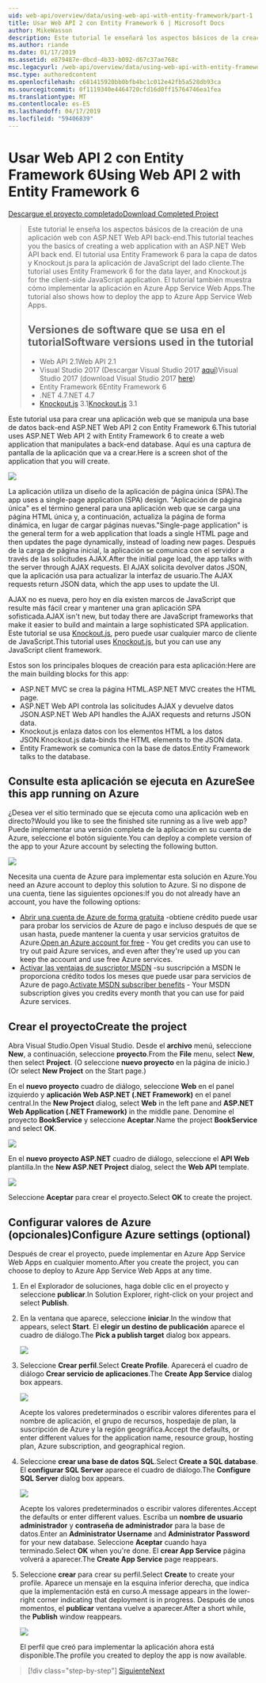 ```yaml
---
uid: web-api/overview/data/using-web-api-with-entity-framework/part-1
title: Usar Web API 2 con Entity Framework 6 | Microsoft Docs
author: MikeWasson
description: Este tutorial le enseñará los aspectos básicos de la creación de una aplicación web con ASP.NET Web API back-end. Este tutorial usa Entity Framework 6 para el diseño de datos...
ms.author: riande
ms.date: 01/17/2019
ms.assetid: e879487e-dbcd-4b33-b092-d67c37ae768c
msc.legacyurl: /web-api/overview/data/using-web-api-with-entity-framework/part-1
msc.type: authoredcontent
ms.openlocfilehash: c681415920bb0bfb4bc1c012e42fb5a528db93ca
ms.sourcegitcommit: 0f1119340e4464720cfd16d0ff15764746ea1fea
ms.translationtype: MT
ms.contentlocale: es-ES
ms.lasthandoff: 04/17/2019
ms.locfileid: "59406839"
---
```

# <a name="using-web-api-2-with-entity-framework-6"></a><span data-ttu-id="e586b-104">Usar Web API 2 con Entity Framework 6</span><span class="sxs-lookup"><span data-stu-id="e586b-104">Using Web API 2 with Entity Framework 6</span></span>


[<span data-ttu-id="e586b-105">Descargue el proyecto completado</span><span class="sxs-lookup"><span data-stu-id="e586b-105">Download Completed Project</span></span>](https://github.com/MikeWasson/BookService)

> <span data-ttu-id="e586b-106">Este tutorial le enseña los aspectos básicos de la creación de una aplicación web con ASP.NET Web API back-end.</span><span class="sxs-lookup"><span data-stu-id="e586b-106">This tutorial teaches you the basics of creating a web application with an ASP.NET Web API back end.</span></span> <span data-ttu-id="e586b-107">El tutorial usa Entity Framework 6 para la capa de datos y Knockout.js para la aplicación de JavaScript del lado cliente.</span><span class="sxs-lookup"><span data-stu-id="e586b-107">The tutorial uses Entity Framework 6 for the data layer, and Knockout.js for the client-side JavaScript application.</span></span> <span data-ttu-id="e586b-108">El tutorial también muestra cómo implementar la aplicación en Azure App Service Web Apps.</span><span class="sxs-lookup"><span data-stu-id="e586b-108">The tutorial also shows how to deploy the app to Azure App Service Web Apps.</span></span>
>
> ## <a name="software-versions-used-in-the-tutorial"></a><span data-ttu-id="e586b-109">Versiones de software que se usa en el tutorial</span><span class="sxs-lookup"><span data-stu-id="e586b-109">Software versions used in the tutorial</span></span>
>
> - <span data-ttu-id="e586b-110">Web API 2.1</span><span class="sxs-lookup"><span data-stu-id="e586b-110">Web API 2.1</span></span>
> - <span data-ttu-id="e586b-111">Visual Studio 2017 (Descargar Visual Studio 2017 [aquí](https://visualstudio.microsoft.com/downloads/?utm_medium=microsoft&utm_source=docs.microsoft.com&utm_campaign=button+cta&utm_content=download+vs2017))</span><span class="sxs-lookup"><span data-stu-id="e586b-111">Visual Studio 2017 (download Visual Studio 2017 [here](https://visualstudio.microsoft.com/downloads/?utm_medium=microsoft&utm_source=docs.microsoft.com&utm_campaign=button+cta&utm_content=download+vs2017))</span></span>
> - <span data-ttu-id="e586b-112">Entity Framework 6</span><span class="sxs-lookup"><span data-stu-id="e586b-112">Entity Framework 6</span></span>
> - <span data-ttu-id="e586b-113">.NET 4.7</span><span class="sxs-lookup"><span data-stu-id="e586b-113">.NET 4.7</span></span>
> - <span data-ttu-id="e586b-114">[Knockout.js](http://knockoutjs.com/) 3.1</span><span class="sxs-lookup"><span data-stu-id="e586b-114">[Knockout.js](http://knockoutjs.com/) 3.1</span></span>

<span data-ttu-id="e586b-115">Este tutorial usa para crear una aplicación web que se manipula una base de datos back-end ASP.NET Web API 2 con Entity Framework 6.</span><span class="sxs-lookup"><span data-stu-id="e586b-115">This tutorial uses ASP.NET Web API 2 with Entity Framework 6 to create a web application that manipulates a back-end database.</span></span> <span data-ttu-id="e586b-116">Aquí es una captura de pantalla de la aplicación que va a crear.</span><span class="sxs-lookup"><span data-stu-id="e586b-116">Here is a screen shot of the application that you will create.</span></span>

[![](part-1/_static/image2.png)](part-1/_static/image1.png)

<span data-ttu-id="e586b-117">La aplicación utiliza un diseño de la aplicación de página única (SPA).</span><span class="sxs-lookup"><span data-stu-id="e586b-117">The app uses a single-page application (SPA) design.</span></span> <span data-ttu-id="e586b-118">"Aplicación de página única" es el término general para una aplicación web que se carga una página HTML única y, a continuación, actualiza la página de forma dinámica, en lugar de cargar páginas nuevas.</span><span class="sxs-lookup"><span data-stu-id="e586b-118">"Single-page application" is the general term for a web application that loads a single HTML page and then updates the page dynamically, instead of loading new pages.</span></span> <span data-ttu-id="e586b-119">Después de la carga de página inicial, la aplicación se comunica con el servidor a través de las solicitudes AJAX.</span><span class="sxs-lookup"><span data-stu-id="e586b-119">After the initial page load, the app talks with the server through AJAX requests.</span></span> <span data-ttu-id="e586b-120">El AJAX solicita devolver datos JSON, que la aplicación usa para actualizar la interfaz de usuario.</span><span class="sxs-lookup"><span data-stu-id="e586b-120">The AJAX requests return JSON data, which the app uses to update the UI.</span></span>

<span data-ttu-id="e586b-121">AJAX no es nueva, pero hoy en día existen marcos de JavaScript que resulte más fácil crear y mantener una gran aplicación SPA sofisticada.</span><span class="sxs-lookup"><span data-stu-id="e586b-121">AJAX isn't new, but today there are JavaScript frameworks that make it easier to build and maintain a large sophisticated SPA application.</span></span> <span data-ttu-id="e586b-122">Este tutorial se usa [Knockout.js](http://knockoutjs.com/), pero puede usar cualquier marco de cliente de JavaScript.</span><span class="sxs-lookup"><span data-stu-id="e586b-122">This tutorial uses [Knockout.js](http://knockoutjs.com/), but you can use any JavaScript client framework.</span></span>

<span data-ttu-id="e586b-123">Estos son los principales bloques de creación para esta aplicación:</span><span class="sxs-lookup"><span data-stu-id="e586b-123">Here are the main building blocks for this app:</span></span>

- <span data-ttu-id="e586b-124">ASP.NET MVC se crea la página HTML.</span><span class="sxs-lookup"><span data-stu-id="e586b-124">ASP.NET MVC creates the HTML page.</span></span>
- <span data-ttu-id="e586b-125">ASP.NET Web API controla las solicitudes AJAX y devuelve datos JSON.</span><span class="sxs-lookup"><span data-stu-id="e586b-125">ASP.NET Web API handles the AJAX requests and returns JSON data.</span></span>
- <span data-ttu-id="e586b-126">Knockout.js enlaza datos con los elementos HTML a los datos JSON.</span><span class="sxs-lookup"><span data-stu-id="e586b-126">Knockout.js data-binds the HTML elements to the JSON data.</span></span>
- <span data-ttu-id="e586b-127">Entity Framework se comunica con la base de datos.</span><span class="sxs-lookup"><span data-stu-id="e586b-127">Entity Framework talks to the database.</span></span>

## <a name="see-this-app-running-on-azure"></a><span data-ttu-id="e586b-128">Consulte esta aplicación se ejecuta en Azure</span><span class="sxs-lookup"><span data-stu-id="e586b-128">See this app running on Azure</span></span>

<span data-ttu-id="e586b-129">¿Desea ver el sitio terminado que se ejecuta como una aplicación web en directo?</span><span class="sxs-lookup"><span data-stu-id="e586b-129">Would you like to see the finished site running as a live web app?</span></span> <span data-ttu-id="e586b-130">Puede implementar una versión completa de la aplicación en su cuenta de Azure, seleccione el botón siguiente.</span><span class="sxs-lookup"><span data-stu-id="e586b-130">You can deploy a complete version of the app to your Azure account by selecting the following button.</span></span>

[![](http://azuredeploy.net/deploybutton.png)](https://azuredeploy.net/?WT.mc_id=deploy_azure_aspnet&repository=https://github.com/tfitzmac/BookService)

<span data-ttu-id="e586b-131">Necesita una cuenta de Azure para implementar esta solución en Azure.</span><span class="sxs-lookup"><span data-stu-id="e586b-131">You need an Azure account to deploy this solution to Azure.</span></span> <span data-ttu-id="e586b-132">Si no dispone de una cuenta, tiene las siguientes opciones:</span><span class="sxs-lookup"><span data-stu-id="e586b-132">If you do not already have an account, you have the following options:</span></span>

- <span data-ttu-id="e586b-133">[Abrir una cuenta de Azure de forma gratuita](https://azure.microsoft.com/pricing/free-trial/?WT.mc_id=A443DD604) -obtiene crédito puede usar para probar los servicios de Azure de pago e incluso después de que se usan hasta, puede mantener la cuenta y usar servicios gratuitos de Azure.</span><span class="sxs-lookup"><span data-stu-id="e586b-133">[Open an Azure account for free](https://azure.microsoft.com/pricing/free-trial/?WT.mc_id=A443DD604) - You get credits you can use to try out paid Azure services, and even after they're used up you can keep the account and use free Azure services.</span></span>
- <span data-ttu-id="e586b-134">[Activar las ventajas de suscriptor MSDN](https://azure.microsoft.com/pricing/member-offers/msdn-benefits-details/?WT.mc_id=A443DD604) -su suscripción a MSDN le proporciona crédito todos los meses que puede usar para servicios de Azure de pago.</span><span class="sxs-lookup"><span data-stu-id="e586b-134">[Activate MSDN subscriber benefits](https://azure.microsoft.com/pricing/member-offers/msdn-benefits-details/?WT.mc_id=A443DD604) - Your MSDN subscription gives you credits every month that you can use for paid Azure services.</span></span>

## <a name="create-the-project"></a><span data-ttu-id="e586b-135">Crear el proyecto</span><span class="sxs-lookup"><span data-stu-id="e586b-135">Create the project</span></span>

<span data-ttu-id="e586b-136">Abra Visual Studio.</span><span class="sxs-lookup"><span data-stu-id="e586b-136">Open Visual Studio.</span></span> <span data-ttu-id="e586b-137">Desde el **archivo** menú, seleccione **New**, a continuación, seleccione **proyecto**.</span><span class="sxs-lookup"><span data-stu-id="e586b-137">From the **File** menu, select **New**, then select **Project**.</span></span> <span data-ttu-id="e586b-138">(O seleccione **nuevo proyecto** en la página de inicio.)</span><span class="sxs-lookup"><span data-stu-id="e586b-138">(Or select **New Project** on the Start page.)</span></span>

<span data-ttu-id="e586b-139">En el **nuevo proyecto** cuadro de diálogo, seleccione **Web** en el panel izquierdo y **aplicación Web ASP.NET (.NET Framework)** en el panel central.</span><span class="sxs-lookup"><span data-stu-id="e586b-139">In the **New Project** dialog, select **Web** in the left pane and **ASP.NET Web Application (.NET Framework)** in the middle pane.</span></span> <span data-ttu-id="e586b-140">Denomine el proyecto **BookService** y seleccione **Aceptar**.</span><span class="sxs-lookup"><span data-stu-id="e586b-140">Name the project **BookService** and select **OK**.</span></span>

[![](part-1/_static/image11.png)](part-1/_static/image11.png)

<span data-ttu-id="e586b-141">En el **nuevo proyecto ASP.NET** cuadro de diálogo, seleccione el **API Web** plantilla.</span><span class="sxs-lookup"><span data-stu-id="e586b-141">In the **New ASP.NET Project** dialog, select the **Web API** template.</span></span>

[![](part-1/_static/image12.png)](part-1/_static/image12.png)


<span data-ttu-id="e586b-142">Seleccione **Aceptar** para crear el proyecto.</span><span class="sxs-lookup"><span data-stu-id="e586b-142">Select **OK** to create the project.</span></span>

## <a name="configure-azure-settings-optional"></a><span data-ttu-id="e586b-143">Configurar valores de Azure (opcionales)</span><span class="sxs-lookup"><span data-stu-id="e586b-143">Configure Azure settings (optional)</span></span>

<span data-ttu-id="e586b-144">Después de crear el proyecto, puede implementar en Azure App Service Web Apps en cualquier momento.</span><span class="sxs-lookup"><span data-stu-id="e586b-144">After you create the project, you can choose to deploy to Azure App Service Web Apps at any time.</span></span> 

1. <span data-ttu-id="e586b-145">En el Explorador de soluciones, haga doble clic en el proyecto y seleccione **publicar**.</span><span class="sxs-lookup"><span data-stu-id="e586b-145">In Solution Explorer, right-click on your project and select **Publish**.</span></span>

2. <span data-ttu-id="e586b-146">En la ventana que aparece, seleccione **iniciar**.</span><span class="sxs-lookup"><span data-stu-id="e586b-146">In the window that appears, select **Start**.</span></span> <span data-ttu-id="e586b-147">El **elegir un destino de publicación** aparece el cuadro de diálogo.</span><span class="sxs-lookup"><span data-stu-id="e586b-147">The **Pick a publish target** dialog box appears.</span></span>

   [![](part-1/_static/image14.png)](part-1/_static/image14.png)

3. <span data-ttu-id="e586b-148">Seleccione **Crear perfil**.</span><span class="sxs-lookup"><span data-stu-id="e586b-148">Select **Create Profile**.</span></span> <span data-ttu-id="e586b-149">Aparecerá el cuadro de diálogo **Crear servicio de aplicaciones**.</span><span class="sxs-lookup"><span data-stu-id="e586b-149">The **Create App Service** dialog box appears.</span></span>

   [![](part-1/_static/image15.png)](part-1/_static/image15.png)

   <span data-ttu-id="e586b-150">Acepte los valores predeterminados o escribir valores diferentes para el nombre de aplicación, el grupo de recursos, hospedaje de plan, la suscripción de Azure y la región geográfica.</span><span class="sxs-lookup"><span data-stu-id="e586b-150">Accept the defaults, or enter different values for the application name, resource group, hosting plan, Azure subscription, and geographical region.</span></span> 

4. <span data-ttu-id="e586b-151">Seleccione **crear una base de datos SQL**.</span><span class="sxs-lookup"><span data-stu-id="e586b-151">Select **Create a SQL database**.</span></span> <span data-ttu-id="e586b-152">El **configurar SQL Server** aparece el cuadro de diálogo.</span><span class="sxs-lookup"><span data-stu-id="e586b-152">The **Configure SQL Server** dialog box appears.</span></span> 

   [![](part-1/_static/image16.png)](part-1/_static/image16.png)

   <span data-ttu-id="e586b-153">Acepte los valores predeterminados o escribir valores diferentes.</span><span class="sxs-lookup"><span data-stu-id="e586b-153">Accept the defaults or enter different values.</span></span> <span data-ttu-id="e586b-154">Escriba un **nombre de usuario administrador** y **contraseña de administrador** para la base de datos.</span><span class="sxs-lookup"><span data-stu-id="e586b-154">Enter an **Administrator Username** and **Administrator Password** for your new database.</span></span> <span data-ttu-id="e586b-155">Seleccione **Aceptar** cuando haya terminado.</span><span class="sxs-lookup"><span data-stu-id="e586b-155">Select **OK** when you're done.</span></span> <span data-ttu-id="e586b-156">El **crear App Service** página volverá a aparecer.</span><span class="sxs-lookup"><span data-stu-id="e586b-156">The **Create App Service** page reappears.</span></span>

5. <span data-ttu-id="e586b-157">Seleccione **crear** para crear su perfil.</span><span class="sxs-lookup"><span data-stu-id="e586b-157">Select **Create** to create your profile.</span></span> <span data-ttu-id="e586b-158">Aparece un mensaje en la esquina inferior derecha, que indica que la implementación está en curso.</span><span class="sxs-lookup"><span data-stu-id="e586b-158">A message appears in the lower-right corner indicating that deployment is in progress.</span></span> <span data-ttu-id="e586b-159">Después de unos momentos, el **publicar** ventana vuelve a aparecer.</span><span class="sxs-lookup"><span data-stu-id="e586b-159">After a short while, the **Publish** window reappears.</span></span>

    [![](part-1/_static/image17.png)](part-1/_static/image17.png)
   
    <span data-ttu-id="e586b-160">El perfil que creó para implementar la aplicación ahora está disponible.</span><span class="sxs-lookup"><span data-stu-id="e586b-160">The profile you created to deploy the app is now available.</span></span> 


> [!div class="step-by-step"]
> [<span data-ttu-id="e586b-161">Siguiente</span><span class="sxs-lookup"><span data-stu-id="e586b-161">Next</span></span>](part-2.md)
